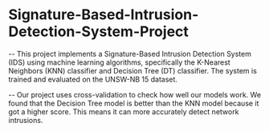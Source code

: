 # Signature-Based-Intrusion-Detection-System-Project
-- This project implements a Signature-Based Intrusion Detection System (IDS) using machine learning algorithms, specifically the K-Nearest Neighbors (KNN) classifier and Decision Tree (DT) classifier. The system is trained and evaluated on the UNSW-NB 15 dataset.

-- Our project uses cross-validation to check how well our models work. We found that the Decision Tree model is better than the KNN model because it got a higher score. This means it can more accurately detect network intrusions.







